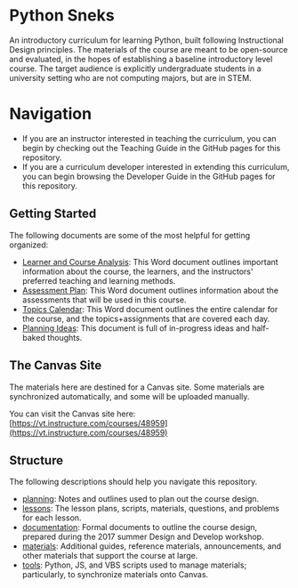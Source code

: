 # Python Sneks

An introductory curriculum for learning Python, built following Instructional Design principles. The materials of the course are meant to be open-source and evaluated, in the hopes of establishing a baseline introductory level course. The target audience is explicitly undergraduate students in a university setting who are not computing majors, but are in STEM.

# Navigation

- If you are an instructor interested in teaching the curriculum, you can begin by checking out the Teaching Guide in the GitHub pages for this repository.
- If you are a curriculum developer interested in extending this curriculum, you can begin browsing the Developer Guide in the GitHub pages for this repository.

## Getting Started

The following documents are some of the most helpful for getting organized:

- [Learner and Course Analysis](documentation/BartASU17FacultyInformation.pdf): This Word document outlines important information about the course, the learners, and the instructors' preferred teaching and learning methods.
- [Assessment Plan](documentation/BartA_LEDCohortAssessmentPlanWorksheetSU17.pdf): This Word document outlines information about the assessments that will be used in this course.
- [Topics Calendar](documentation/acbart-calendar.pdf): This Word document outlines the entire calendar for the course, and the topics+assignments that are covered each day.
- [Planning Ideas](planning/planning_ideas.txt): This document is full of in-progress ideas and half-baked thoughts.

## The Canvas Site

The materials here are destined for a Canvas site. Some materials are synchronized automatically, and some will be uploaded manually.

You can visit the Canvas site here: [https://vt.instructure.com/courses/48959](https://vt.instructure.com/courses/48959)

## Structure

The following descriptions should help you navigate this repository.

- [planning](planning): Notes and outlines used to plan out the course design.
- [lessons](lessons): The lesson plans, scripts, materials, questions, and problems for each lesson.
- [documentation](documentation): Formal documents to outline the course design, prepared during the 2017 summer Design and Develop workshop.
- [materials](materials): Additional guides, reference materials, announcements, and other materials that support the course at large.
- [tools](tools): Python, JS, and VBS scripts used to manage materials; particularly, to synchronize materials onto Canvas.
